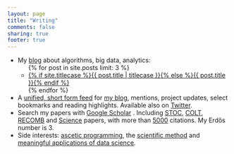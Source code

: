 ```yaml
---
layout: page
title: "Writing"
comments: false
sharing: true
footer: true
---
```


<ul>
  <li> My <a href="http://piccolboni.info/">blog</a> about algorithms, big data, analytics:
  <ul>
      {% for post in site.posts limit: 3 %}
      <li class="post">
        <a href="{{ root_url }}{{ post.url }}">{% if site.titlecase %}{{ post.title | titlecase }}{% else %}{{ post.title }}{% endif %}</a>
      </li>
    {% endfor %}
  </ul>
  <li> A <a href="http://workstream.piccolboni.info/">unified, short form feed</a> for <a href="http://piccolboni.info/">my blog</a>, mentions, project updates, select bookmarks and reading highlights. Available also on <a href="http://twitter.com/piccolbo">Twitter</a>.
  <script type='text/javascript' charset='utf-8' src='http://scripts.hashemian.com/jss/feed.js?print=yes&numlinks=3&summarylen=0&seedate=no&popwin=no&url=http:%2F%2Fworkstream.piccolboni.info%2Frss'></script>
  </li>
  <li> Search my papers with <a href="http://scholar.google.com/scholar?q=author%3Aa-piccolboni&amp;sourceid=navclient&amp;hl=en">Google Scholar</a> . Including <a href="http://www.sigact.org/stoc.html">STOC</a>, <a href="http://www.learningtheory.org/index.php?option=com_weblinks&amp;view=category&amp;id=6&amp;Itemid=6">COLT</a>, <a href="http://recomb.org/">RECOMB</a> and <a href="http://www.sciencemag.org/">Science</a> papers, with more than <a href="http://scholar.google.com/citations?user=uNAgLfwAAAAJ">5000</a> citations. My Erdős number is 3.</li>
  <li> Side interests: <a href="http://asceticprogrammer.info">ascetic programming</a>, the <a href="http://scienceincrisis.info">scientific method</a> and <a href="http://datasciencematters.info">meaningful applications of data science</a>.
  </li>
 <!-- missing </ul> to appease remote jekyll -->

